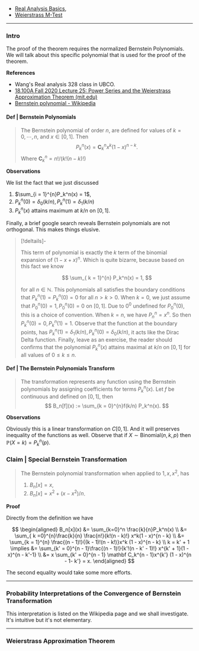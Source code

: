 - [Real Analysis Basics](../MATH%20000%20Math%20Essential/Analysis/Real%20Analysis%20Basics.md),
- [Weierstrass M-Test](../MATH%20000%20Math%20Essential/Analysis/Weierstrass%20M-Test.md)


---
### **Intro**

The proof of the theorem requires the normalized Bernstein Polynomials. 
We will talk about this specific polynomial that is used for the proof of the theorem. 

**References**
- Wang's Real analysis 328 class in UBCO. 
- [18.100A Fall 2020 Lecture 25: Power Series and the Weierstrass Approximation Theorem (mit.edu)](https://ocw.mit.edu/courses/18-100a-real-analysis-fall-2020/mit18_100af20_lec252.pdf)
- [Bernstein polynomial - Wikipedia](https://en.wikipedia.org/wiki/Bernstein_polynomial)

#### **Def | Bernstein Polynomials**

> The Bernstein polynomial of order $n$, are defined for values of $k = 0, \cdots, n$, and $x \in [0, 1]$. Then 
> $$
>   P_k^n(x) = \mathbf C_k^n x^k(1 - x)^{n - k}. 
> $$
> Where $\mathbf C_k^n = n!/(k!(n - k)!)$

**Observations**

We list the fact that we just discussed
1. $\sum_{i = 1}^{n}P_k^n(x) = 1$, 
2. $P_k^n(0) =\delta_0(k/n), P_k^n(1) = \delta_1(k/n)$
3. $P_k^n(x)$ attains maximum at $k/ n$ on $[0, 1]$. 

Finally, a brief google search reveals Bernstein polynomials are not orthogonal. 
This makes things elusive. 

> [!deltails]-
> 
> This term of polynomial is exactly the $k$ term of the binomial expansion of $(1 - x + x)^n$. 
> Which is quite bizarre, because based on this fact we know 
> 
> $$
> \sum_{ k = 1}^{n} P_k^n(x) = 1, 
> $$
> 
> for all $n \in \mathbb N$. 
> This polynomials all satisfies the boundary conditions that $P_k^n(1) = P_k^n (0) = 0$ for all $n > k > 0$. 
> When $k = 0$, we just assume that $P_0^n(0) = 1, P_0^n(0) = 0$ on $[0, 1]$. 
> Due to $0^0$ undefined for $P_0^n(0)$, this is a choice of convention. 
> When $k = n$, we have $P_n^n = x^n$. 
> So then $P_k^n(0) = 0, P_k^n(1) = 1$. 
> Observe that the function at the boundary points, has $P_k^n(1) = \delta_{1}(k/n), P_k^n(0) = \delta_{0}(k/n)$, it acts like the Dirac Delta function. 
> Finally, leave as an exercise, the reader should confirms that the polynomial $P_k^n(x)$ attains maximal at $k / n$ on $[0, 1]$ for all values of $0 \le k \le n$. 


#### **Def | The Bernstein Polynomials Transform**

> The transformation represents any function using the Bernstein polynomials by assigning coefficients for terms $P_k^n(x)$. Let $f$ be continuous and defined on $[0, 1]$, then 
> $$
> B_n[f](x) := \sum_{k = 0}^{n}f(k/n) P_k^n(x). 
> $$

**Observations**

Obviously this is a linear transformation on $C[0, 1]$. 
And it will preserves inequality of the functions as well. 
Observe that if $X\sim \text{Binomial}(n, k, p)$  then $\mathbb{P}\left(X = k\right) = P_k^n(p)$. 

### **Claim | Special Bernstein Transformation**
> The Bernstein polynomial transformation when applied to $1, x, x^2$, has 
> 1. $B_n[x] = x$, 
> 2. $B_n[x] = x^2 + (x - x^2)/n$. 

**Proof**

Directly from the definition we have 

$$
\begin{aligned}
    B_n[x](x) &= \sum_{k=0}^n \frac{k}{n}P_k^n(x)
    \\
    &= \sum_{ k =0}^{n}\frac{k}{n} \frac{n!}{k!(n - k)!} x^k(1 - x)^{n - k}
    \\
    &= \sum_{k = 1}^{n} \frac{(n - 1)!}{(k - 1)!(n - k!)}x^k (1 - x)^{n - k}
    \\
    k = k' + 1 \implies
    &= 
    \sum_{k' = 0}^{n - 1}\frac{(n - 1)!}{k'!(n - k' - 1)!} x^{k' + 1}(1 - x)^{n - k'-1}
    \\
    &= x \sum_{k' = 0}^{n - 1}
    \mathbf C_k^{n - 1}x^{k'} (1 - x)^{n - 1- k'} = x. 
\end{aligned}
$$

The second equality would take some more efforts. 



---
### **Probability Interpretations of the Convergence of Bernstein Transformation**

This interpretation is listed on the Wikipedia page and we shall investigate. 
It's intuitive but it's not elementary. 


---
### **Weierstrass Approximation Theorem**



